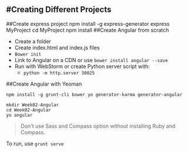 #Creating Different Projects
------------------------
##Create express project
	npm install -g express-generator
	express MyProject
	cd MyProject
	npm install
##Create Angular from scratch

 - Create a folder
 - Create index.html and index.js files
 - `Bower init`
 - Link to Angular on a CDN or use `bower install angular --save`
 - Run with WebStorm or create Python server script with:
	 - `python -m http.server 30025`
 
##Create Angular with Yeoman

    npm install -g grunt-cli bower yo generator-karma generator-angular

    mkdir Week02-Angular
    cd Week02-Angular
    yo angular

>Don't use Sass and Compass option without installing Ruby and Compass.

To run, use `grunt serve`
    


   
    
    


